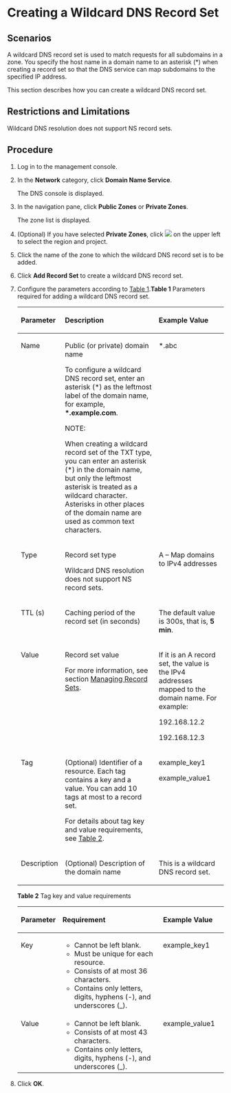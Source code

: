 # Creating a Wildcard DNS Record Set<a name="en-us_topic_0049960991"></a>

## **Scenarios**<a name="section5192411916229"></a>

A wildcard DNS record set is used to match requests for all subdomains in a zone. You specify the host name in a domain name to an asterisk \(\*\) when creating a record set so that the DNS service can map subdomains to the specified IP address.

This section describes how you can create a wildcard DNS record set.

## Restrictions and Limitations<a name="section65793739162214"></a>

Wildcard DNS resolution does not support NS record sets.

## **Procedure**<a name="section44418024162230"></a>

1.  Log in to the management console.
2.  In the **Network** category, click **Domain Name Service**.

    The DNS console is displayed.

3.  In the navigation pane, click **Public Zones** or **Private Zones**.

    The zone list is displayed.

4.  \(Optional\) If you have selected **Private Zones**, click ![](figures/en-us_image_0078966024.png) on the upper left to select the region and project.
5.  Click the name of the zone to which the wildcard DNS record set is to be added.
6.  Click **Add Record Set** to create a wildcard DNS record set.
7.  Configure the parameters according to [Table 1](#en-us_topic_0035467699_en-us_topic_0035467699_table6239446395216).**Table 1** Parameters required for adding a wildcard DNS record set.

    <a name="en-us_topic_0035467699_en-us_topic_0035467699_table6239446395216"></a><table><thead align="left"><tr id="en-us_topic_0035467699_en-us_topic_0035467699_row1754572995216"><th class="cellrowborder" valign="top" width="20.549999999999997%" id="mcps1.2.4.1.1"><p id="en-us_topic_0035467699_en-us_topic_0035467699_p4015297795216"><a name="en-us_topic_0035467699_en-us_topic_0035467699_p4015297795216"></a><a name="en-us_topic_0035467699_en-us_topic_0035467699_p4015297795216"></a><strong id="b84235270695255"><a name="b84235270695255"></a><a name="b84235270695255"></a>Parameter</strong></p>
    </th>
    <th class="cellrowborder" valign="top" width="46.12%" id="mcps1.2.4.1.2"><p id="en-us_topic_0035467699_en-us_topic_0035467699_p270124995329"><a name="en-us_topic_0035467699_en-us_topic_0035467699_p270124995329"></a><a name="en-us_topic_0035467699_en-us_topic_0035467699_p270124995329"></a><strong id="en-us_topic_0035268497_b8423527061433"><a name="en-us_topic_0035268497_b8423527061433"></a><a name="en-us_topic_0035268497_b8423527061433"></a>Description</strong></p>
    </th>
    <th class="cellrowborder" valign="top" width="33.33%" id="mcps1.2.4.1.3"><p id="en-us_topic_0035467699_en-us_topic_0035467699_p4139255095216"><a name="en-us_topic_0035467699_en-us_topic_0035467699_p4139255095216"></a><a name="en-us_topic_0035467699_en-us_topic_0035467699_p4139255095216"></a><strong id="b84235270617114"><a name="b84235270617114"></a><a name="b84235270617114"></a>Example Value</strong></p>
    </th>
    </tr>
    </thead>
    <tbody><tr id="en-us_topic_0035467699_en-us_topic_0035467699_row3698863095216"><td class="cellrowborder" valign="top" width="20.549999999999997%" headers="mcps1.2.4.1.1 "><p id="en-us_topic_0035467699_en-us_topic_0035467699_p4328906095216"><a name="en-us_topic_0035467699_en-us_topic_0035467699_p4328906095216"></a><a name="en-us_topic_0035467699_en-us_topic_0035467699_p4328906095216"></a>Name</p>
    </td>
    <td class="cellrowborder" valign="top" width="46.12%" headers="mcps1.2.4.1.2 "><p id="p13372480173245"><a name="p13372480173245"></a><a name="p13372480173245"></a>Public (or private) domain name</p>
    <p id="en-us_topic_0035467699_p3294717143513"><a name="en-us_topic_0035467699_p3294717143513"></a><a name="en-us_topic_0035467699_p3294717143513"></a>To configure a wildcard DNS record set, enter an asterisk (*) as the leftmost label of the domain name, for example, <strong id="b842352706161950"><a name="b842352706161950"></a><a name="b842352706161950"></a>*.example.com</strong>.</p>
    <div class="note" id="note5710651175326"><a name="note5710651175326"></a><a name="note5710651175326"></a><span class="notetitle"> NOTE: </span><div class="notebody"><p id="p51395859175326"><a name="p51395859175326"></a><a name="p51395859175326"></a>When creating a wildcard record set of the TXT type, you can enter an asterisk (*) in the domain name, but only the leftmost asterisk is treated as a wildcard character. Asterisks in other places of the domain name are used as common text characters.</p>
    </div></div>
    </td>
    <td class="cellrowborder" valign="top" width="33.33%" headers="mcps1.2.4.1.3 "><p id="en-us_topic_0035467699_en-us_topic_0035467699_p1481668395216"><a name="en-us_topic_0035467699_en-us_topic_0035467699_p1481668395216"></a><a name="en-us_topic_0035467699_en-us_topic_0035467699_p1481668395216"></a>*.abc</p>
    </td>
    </tr>
    <tr id="en-us_topic_0035467699_en-us_topic_0035467699_row933215795216"><td class="cellrowborder" valign="top" width="20.549999999999997%" headers="mcps1.2.4.1.1 "><p id="en-us_topic_0035467699_en-us_topic_0035467699_p1770728795216"><a name="en-us_topic_0035467699_en-us_topic_0035467699_p1770728795216"></a><a name="en-us_topic_0035467699_en-us_topic_0035467699_p1770728795216"></a>Type</p>
    </td>
    <td class="cellrowborder" valign="top" width="46.12%" headers="mcps1.2.4.1.2 "><p id="en-us_topic_0035467699_en-us_topic_0035467699_p2500417095216"><a name="en-us_topic_0035467699_en-us_topic_0035467699_p2500417095216"></a><a name="en-us_topic_0035467699_en-us_topic_0035467699_p2500417095216"></a>Record set type</p>
    <p id="p24720447174230"><a name="p24720447174230"></a><a name="p24720447174230"></a>Wildcard DNS resolution does not support NS record sets.</p>
    </td>
    <td class="cellrowborder" valign="top" width="33.33%" headers="mcps1.2.4.1.3 "><p id="en-us_topic_0035467699_en-us_topic_0035467699_p1207186995216"><a name="en-us_topic_0035467699_en-us_topic_0035467699_p1207186995216"></a><a name="en-us_topic_0035467699_en-us_topic_0035467699_p1207186995216"></a></p>
    <p id="p16334345161916"><a name="p16334345161916"></a><a name="p16334345161916"></a>A – Map domains to IPv4 addresses</p>
    </td>
    </tr>
    <tr id="en-us_topic_0035467699_en-us_topic_0035467699_row2395117795431"><td class="cellrowborder" valign="top" width="20.549999999999997%" headers="mcps1.2.4.1.1 "><p id="en-us_topic_0035467699_en-us_topic_0035467699_p1423400295431"><a name="en-us_topic_0035467699_en-us_topic_0035467699_p1423400295431"></a><a name="en-us_topic_0035467699_en-us_topic_0035467699_p1423400295431"></a>TTL (s)</p>
    </td>
    <td class="cellrowborder" valign="top" width="46.12%" headers="mcps1.2.4.1.2 "><p id="en-us_topic_0035467699_en-us_topic_0035467699_p300850919591"><a name="en-us_topic_0035467699_en-us_topic_0035467699_p300850919591"></a><a name="en-us_topic_0035467699_en-us_topic_0035467699_p300850919591"></a>Caching period of the record set (in seconds)</p>
    </td>
    <td class="cellrowborder" valign="top" width="33.33%" headers="mcps1.2.4.1.3 "><p id="en-us_topic_0035467699_en-us_topic_0035467699_p4085731095431"><a name="en-us_topic_0035467699_en-us_topic_0035467699_p4085731095431"></a><a name="en-us_topic_0035467699_en-us_topic_0035467699_p4085731095431"></a>The default value is 300s, that is, <strong id="b842352706183837"><a name="b842352706183837"></a><a name="b842352706183837"></a>5 min</strong>.</p>
    </td>
    </tr>
    <tr id="en-us_topic_0035467699_en-us_topic_0035467699_row3388081495431"><td class="cellrowborder" valign="top" width="20.549999999999997%" headers="mcps1.2.4.1.1 "><p id="en-us_topic_0035467699_en-us_topic_0035467699_p3649187395431"><a name="en-us_topic_0035467699_en-us_topic_0035467699_p3649187395431"></a><a name="en-us_topic_0035467699_en-us_topic_0035467699_p3649187395431"></a>Value</p>
    </td>
    <td class="cellrowborder" valign="top" width="46.12%" headers="mcps1.2.4.1.2 "><p id="en-us_topic_0035467699_p5257204895334"><a name="en-us_topic_0035467699_p5257204895334"></a><a name="en-us_topic_0035467699_p5257204895334"></a>Record set value</p>
    <p id="p5557923693143"><a name="p5557923693143"></a><a name="p5557923693143"></a>For more information, see section <a href="managing-record-sets.html">Managing Record Sets</a>.</p>
    </td>
    <td class="cellrowborder" valign="top" width="33.33%" headers="mcps1.2.4.1.3 "><p id="p6519983393616"><a name="p6519983393616"></a><a name="p6519983393616"></a>If it is an A record set, the value is the IPv4 addresses mapped to the domain name. For example:</p>
    <p id="en-us_topic_0035467699_p65885051152545"><a name="en-us_topic_0035467699_p65885051152545"></a><a name="en-us_topic_0035467699_p65885051152545"></a>192.168.12.2</p>
    <p id="en-us_topic_0035467699_p56094551152545"><a name="en-us_topic_0035467699_p56094551152545"></a><a name="en-us_topic_0035467699_p56094551152545"></a>192.168.12.3</p>
    </td>
    </tr>
    <tr id="row934550113116"><td class="cellrowborder" valign="top" width="20.549999999999997%" headers="mcps1.2.4.1.1 "><p id="p1481158112914"><a name="p1481158112914"></a><a name="p1481158112914"></a>Tag</p>
    </td>
    <td class="cellrowborder" valign="top" width="46.12%" headers="mcps1.2.4.1.2 "><p id="p18487135819293"><a name="p18487135819293"></a><a name="p18487135819293"></a>(Optional) Identifier of a resource. Each tag contains a key and a value. You can add 10 tags at most to a record set.</p>
    <p id="p1849145832914"><a name="p1849145832914"></a><a name="p1849145832914"></a>For details about tag key and value requirements, see <a href="#en-us_topic_0049960991__table865604093219">Table 2</a>.</p>
    </td>
    <td class="cellrowborder" valign="top" width="33.33%" headers="mcps1.2.4.1.3 "><p id="p205017586294"><a name="p205017586294"></a><a name="p205017586294"></a>example_key1</p>
    <p id="p11507158172920"><a name="p11507158172920"></a><a name="p11507158172920"></a>example_value1</p>
    </td>
    </tr>
    <tr id="en-us_topic_0035467699_row21944507132325"><td class="cellrowborder" valign="top" width="20.549999999999997%" headers="mcps1.2.4.1.1 "><p id="en-us_topic_0035467699_p64541931132333"><a name="en-us_topic_0035467699_p64541931132333"></a><a name="en-us_topic_0035467699_p64541931132333"></a>Description</p>
    </td>
    <td class="cellrowborder" valign="top" width="46.12%" headers="mcps1.2.4.1.2 "><p id="en-us_topic_0035467699_p60513903132333"><a name="en-us_topic_0035467699_p60513903132333"></a><a name="en-us_topic_0035467699_p60513903132333"></a>(Optional) Description of the domain name</p>
    </td>
    <td class="cellrowborder" valign="top" width="33.33%" headers="mcps1.2.4.1.3 "><p id="en-us_topic_0035467699_p2679104132333"><a name="en-us_topic_0035467699_p2679104132333"></a><a name="en-us_topic_0035467699_p2679104132333"></a>This is a wildcard DNS record set.</p>
    </td>
    </tr>
    </tbody>
    </table>

    **Table 2** Tag key and value requirements

    <a name="table865604093219"></a><table><thead align="left"><tr id="en-us_topic_0035467699_row72901535141713"><th class="cellrowborder" valign="top" width="18.181818181818183%" id="mcps1.2.4.1.1"><p id="en-us_topic_0035467699_p132908358173"><a name="en-us_topic_0035467699_p132908358173"></a><a name="en-us_topic_0035467699_p132908358173"></a><strong id="en-us_topic_0035467699_b8423527069525"><a name="en-us_topic_0035467699_b8423527069525"></a><a name="en-us_topic_0035467699_b8423527069525"></a>Parameter</strong></p>
    </th>
    <th class="cellrowborder" valign="top" width="50.505050505050505%" id="mcps1.2.4.1.2"><p id="en-us_topic_0035467699_p1629093517175"><a name="en-us_topic_0035467699_p1629093517175"></a><a name="en-us_topic_0035467699_p1629093517175"></a><strong id="en-us_topic_0035467699_b842352706171418"><a name="en-us_topic_0035467699_b842352706171418"></a><a name="en-us_topic_0035467699_b842352706171418"></a>Requirement</strong></p>
    </th>
    <th class="cellrowborder" valign="top" width="31.313131313131315%" id="mcps1.2.4.1.3"><p id="en-us_topic_0035467699_p32901635141714"><a name="en-us_topic_0035467699_p32901635141714"></a><a name="en-us_topic_0035467699_p32901635141714"></a>Example Value</p>
    </th>
    </tr>
    </thead>
    <tbody><tr id="en-us_topic_0035467699_row52906354176"><td class="cellrowborder" valign="top" width="18.181818181818183%" headers="mcps1.2.4.1.1 "><p id="en-us_topic_0035467699_p122901235111715"><a name="en-us_topic_0035467699_p122901235111715"></a><a name="en-us_topic_0035467699_p122901235111715"></a>Key</p>
    </td>
    <td class="cellrowborder" valign="top" width="50.505050505050505%" headers="mcps1.2.4.1.2 "><a name="en-us_topic_0035467699_ul46253231183"></a><a name="en-us_topic_0035467699_ul46253231183"></a><ul id="en-us_topic_0035467699_ul46253231183"><li id="en-us_topic_0035467699_li176251123141812"><a name="en-us_topic_0035467699_li176251123141812"></a><a name="en-us_topic_0035467699_li176251123141812"></a>Cannot be left blank.</li><li id="en-us_topic_0035467699_li86261923201810"><a name="en-us_topic_0035467699_li86261923201810"></a><a name="en-us_topic_0035467699_li86261923201810"></a>Must be unique for each resource.</li><li id="en-us_topic_0035467699_li162620231180"><a name="en-us_topic_0035467699_li162620231180"></a><a name="en-us_topic_0035467699_li162620231180"></a>Consists of at most 36 characters.</li><li id="en-us_topic_0035467699_li5389246102911"><a name="en-us_topic_0035467699_li5389246102911"></a><a name="en-us_topic_0035467699_li5389246102911"></a>Contains only letters, digits, hyphens (-), and underscores (_).</li></ul>
    </td>
    <td class="cellrowborder" valign="top" width="31.313131313131315%" headers="mcps1.2.4.1.3 "><p id="en-us_topic_0035467699_p12290163511720"><a name="en-us_topic_0035467699_p12290163511720"></a><a name="en-us_topic_0035467699_p12290163511720"></a>example_key1</p>
    </td>
    </tr>
    <tr id="en-us_topic_0035467699_row132900355172"><td class="cellrowborder" valign="top" width="18.181818181818183%" headers="mcps1.2.4.1.1 "><p id="en-us_topic_0035467699_p152901635181712"><a name="en-us_topic_0035467699_p152901635181712"></a><a name="en-us_topic_0035467699_p152901635181712"></a>Value</p>
    </td>
    <td class="cellrowborder" valign="top" width="50.505050505050505%" headers="mcps1.2.4.1.2 "><a name="en-us_topic_0035467699_ul19648123161815"></a><a name="en-us_topic_0035467699_ul19648123161815"></a><ul id="en-us_topic_0035467699_ul19648123161815"><li id="en-us_topic_0035467699_li15648193110182"><a name="en-us_topic_0035467699_li15648193110182"></a><a name="en-us_topic_0035467699_li15648193110182"></a>Cannot be left blank.</li><li id="en-us_topic_0035467699_li3648143181813"><a name="en-us_topic_0035467699_li3648143181813"></a><a name="en-us_topic_0035467699_li3648143181813"></a>Consists of at most 43 characters.</li><li id="en-us_topic_0035467699_li64561823123015"><a name="en-us_topic_0035467699_li64561823123015"></a><a name="en-us_topic_0035467699_li64561823123015"></a>Contains only letters, digits, hyphens (-), and underscores (_).</li></ul>
    </td>
    <td class="cellrowborder" valign="top" width="31.313131313131315%" headers="mcps1.2.4.1.3 "><p id="en-us_topic_0035467699_p62904352179"><a name="en-us_topic_0035467699_p62904352179"></a><a name="en-us_topic_0035467699_p62904352179"></a>example_value1</p>
    </td>
    </tr>
    </tbody>
    </table>

8.  Click **OK**.

